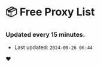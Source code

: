 # :package: Free Proxy List
### Updated every 15 minutes.

- Last updated: `2024-09-26 06:44`

:heart:
